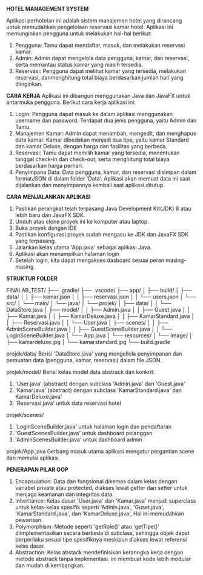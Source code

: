 **HOTEL MANAGEMENT SYSTEM**

Aplikasi perhotelan ini adalah sistem manajemen hotel yang dirancang untuk memudahkan pengelolaan reservasi kamar hotel. 
Aplikasi ini memunginkan pengguna untuk melakukan hal-hal berikut:

1. Pengguna: Tamu dapat mendaftar, masuk, dan melakukan reservasi kamar.
2. Admin: Admin dapat mengelola data pengguna, kamar, dan reservasi, serta memantau status kamar yang masih tersedia.
3. Reservasi: Pengguna dapat melihat kamar yang tersedia, melakukan reservasi, danmenghitung total biaya berdasarkan jumlah hari yang diinginkan.

**CARA KERJA**
Aplikasi ini dibangun menggunakan Java dan JavaFX untuk antarmuka pengguna. Berikut cara kerja aplikasi ini:
1. Login: Pengguna dapat masuk ke dalam aplikasi menggunakan username dan password. Terdapat dua jenis pengguna, yaitu Admin dan Tamu.
2. Manajemen Kamar: Admin dapat menambah, mengedit, dan menghapus data kamar. Kamar dibedakan menjadi dua tipe, yaitu kamar Standard dan kamar Deluxe, dengan harga dan fasilitas yang berbeda.
3. Reservasi: Tamu dapat memilih kamar yang tersedia, menentukan tanggal check-in dan check-out, serta menghitung total biaya berdasarkan harga perhari.
4. Penyimpana Data: Data pengguna, kamar, dan reservasi disimpan dalam formatJSON di dalam folder 'Data'. Aplikasi akan memuat data ini saat dijalankan dan menyimpannya kembali saat aplikasi ditutup.

**CARA MENJALANKAN APLIKASI**
1. Pastikan perangkat telah terpasang Java Development Kit(JDK) 8 atau lebih baru dan JavaFX SDK.
2. Unduh atau clone proyek ini ke komputer atau laptop.
3. Buka proyek dengan IDE
4. Pastikan konfigurasi proyek sudah mengacu ke JDK dan JavaFX SDK yang terpasang.
5. Jalankan kelas utama 'App.java' sebagai aplikasi Java.
6. Aplikasi akan menampilkan halaman login
7. Setelah login, kita dapat mengakses dasboard sesuai peran masing-masing.


**STRUKTUR FOLDER**

FINALAB_TEST/
├── .gradle/
├── .vscode/
├── app/
│   ├── build/
│   ├── data/
│   │   ├── kamar.json
│   │   ├── reservasi.json
│   │   └── users.json
│   └── src/
│       └── main/
│           └── java/
│               └── projek/
│                   ├── data/
│                   │   └── DataStore.java
│                   ├── model/
│                   │   ├── Admin.java
│                   │   ├── Guest.java
│                   │   ├── Kamar.java
│                   │   ├── KamarDeluxe.java
│                   │   ├── KamarStandard.java
│                   │   ├── Reservasi.java
│                   │   └── User.java
│                   ├── scenes/
│                   │   ├── AdminSceneBuilder.java
│                   │   ├── GuestSceneBuilder.java
│                   │   └── LoginSceneBuilder.java
│                   └── App.java
│           └── resources/
│               └── image/
│                   ├── kamardeluxe.jpg
│                   └── kamarstandard.jpg
└── build.gradle

projek/data/
Berisi 'DataStore.java' yang mengellola penyimpanan dan pemuatan data (pengguna, kamar, reservasi) dalam file JSON.

projek/model/
Berisi kelas model data abstrack dan konkrit:
1. 'User.java' (abstract) dengan subclass 'Admin.java' dan 'Guest.java'
2. 'Kamar.java' (abstract) dengan subclass 'KamarStandard.java' dan KamarDeluxe.java'
3. 'Reservasi.java' untuk data reservasi hotel

projek/scenes/
1. 'LoginSceneBuilder.java' untuk halaman login dan pendaftaran
2. 'GuestScenesBuilder.java' untuk dashboard pelanggan
3. 'AdminScenesBuilder.java' untuk dashboard admin

projek/App.java
Gerbang masuk utama aplikasi mengatur pergantian scene dan memulai aplikasi.

**PENERAPAN PILAR OOP**
1. Encapsulation:
   Data dan fungsional dikemas dalam kelas dengan variabel private atau protected, diakses lewat getter dan setter untuk menjaga keamanan dan integritas data.
2. Inheritance:
   Kelas dasar 'User.java' dan 'Kamar.java' menjadi superclass untuk kelas-kelas spesifik seperti 'Admin.java', 'Guset.java', 'KamarStandard.java', dan 'KamarDeluxe.java', Hal ini memudahkan pewarisan.
3. Polymorphism:
   Metode seperti 'getRole()' atau 'getTipe()' diimplementasikan secara berbeda di subclass, sehingga  objek dapat berperilaku sesuai tipe spesifiknya meskipun diakses lewat referensi kelas dasar.
4. Abstraction:
   Kelas abstack mendefinisikan keranngka kerja dengan metode abstrack tanpa implementasi. ini membuat kode lebih modular dan mudah di kembangkan.


